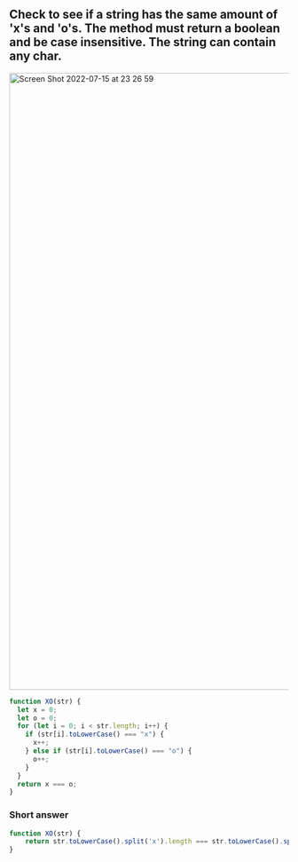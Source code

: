 ## Check to see if a string has the same amount of 'x's and 'o's. The method must return a boolean and be case insensitive. The string can contain any char.

<img width="1112" alt="Screen Shot 2022-07-15 at 23 26 59" src="https://user-images.githubusercontent.com/37787994/179343060-31332471-7562-4327-9f66-f957e7cd740d.png">



```js
function XO(str) {
  let x = 0;
  let o = 0;
  for (let i = 0; i < str.length; i++) {
    if (str[i].toLowerCase() === "x") {
      x++;
    } else if (str[i].toLowerCase() === "o") {
      o++;
    }
  }
  return x === o;
}
```

### Short answer
```js
function XO(str) {
    return str.toLowerCase().split('x').length === str.toLowerCase().split('o').length;
}
```
